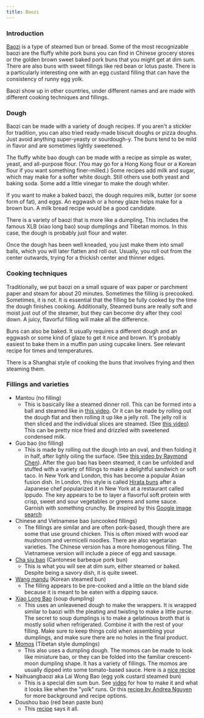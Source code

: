 ```yaml
---
title: Baozi
---
```


### Introduction
[Baozi](http://en.wikipedia.org/wiki/Baozi) is a type of steamed bun or bread.  Some of the most recognizable baozi are the fluffy white pork buns you can find in Chinese grocery stores or the golden brown sweet baked pork buns that you might get at dim sum.  There are also buns with sweet fillings like red bean or lotus paste.  There is a particularly interesting one with an egg custard filling that can have the consistency of runny egg yolk.

Baozi show up in other countries, under different names and are made with different cooking techniques and fillings.  

### Dough

Baozi can be made with a variety of dough recipes.  If you aren't a stickler for tradition, you can also tried ready-made biscuit doughs or pizza doughs.  Just avoid anything super-yeasty or sourdough-y.  The buns tend to be mild in flavor and are sometimes lightly sweetened.

The fluffy white bao dough can be made with a recipe as simple as water, yeast, and all-purpose flour.   (You may go for a Hong Kong flour or a Korean flour if you want something finer-milled.)  Some recipes add milk and sugar, which may make for a softer white dough.  Still others use both yeast and baking soda. Some add a little vinegar to make the dough whiter.  

If you want to make a baked baozi, the dough requires milk, butter (or some form of fat), and eggs. An eggwash or a honey glaze helps make for a brown bun.  A milk bread recipe would be a good candidate.

There is a variety of baozi that is more like a dumpling.  This includes the famous XLB (xiao long bao) soup dumplings and Tibetan momos.  In this case, the dough is probably just flour and water.  

Once the dough has been well kneaded, you just make them into small balls, which you will later flatten and roll out.  Usually, you roll out from the center outwards, trying for a thickish center and thinner edges.

### Cooking techniques

Traditionally, we put baozi on a small square of wax paper or parchment paper and steam for about 20 minutes.  Sometimes the filling is precooked.  Sometimes, it is not.  It is essential that the filling be fully cooked by the time the dough finishes cooking.  Additionally, Steamed buns are really soft and moist just out of the steamer, but they can become dry after they cool down.  A juicy, flavorful filling will make all the difference.

Buns can also be baked.  It usually requires a different dough and an eggwash or some kind of glaze to get it nice and brown.  It's probably easiest to bake them in a muffin pan using cupcake liners.  See relevant recipe for times and temperatures.

There is a Shanghai style of cooking the buns that involves frying and then steaming them.

### Fillings and varieties

- Mantou (no filling)
  - This is basically like a steamed dinner roll.  This can be formed into a ball and steamed like in [this video](https://youtu.be/eXtZ9fuK5ic).  Or it can be made by rolling out the dough flat and then rolling it up like a jelly roll.  The jelly roll is then sliced and the individual slices are steamed. (See [this video]()) This can be pretty nice fried and drizzled with sweetened condensed milk.  
- Guo bao (no filling)
  - This is made by rolling out the dough into an oval, and then folding it in half, after lighly oiling the surface. (See [this video by Raymond Chen](https://youtu.be/YQnsaQTw3Xg)).  After the guo bao has been steamed, it can be unfolded and stuffed with a variety of fillings to make a delightful sandwich or soft taco.  In New York and London, this has become a popular Asian fusion dish.  In London, this style is called [Hirata buns](http://now-here-this.timeout.com/2013/09/05/food-trend-alert-hirata-buns-dissected/) after a Japanese chef popularized it in New York at a restaurant called Ippudo.  The key appears to be to layer a flavorful soft protein with crisp, sweet and sour vegetables or greens and some sauce.  Garnish with something crunchy.  Be inspired by this [Google image search](http://www.google.com/images?q=hirata+buns) 
- Chinese and Vietnamese bao (uncooked fillings)
  - The fillings are similar and are often pork-based, though there are some that use ground chicken.  This is often mixed with wood ear mushroom and vermicelli noodles.  There are also vegetarian varieties.  The Chinese version has a more homogenous filling.  The Vietnamese version will include a piece of egg and sausage.
- [Cha siu bao](http://en.wikipedia.org/wiki/Cha_siu_bao) (Cantonese barbeque pork bun)
  - This is what you will see at dim sum, either steamed or baked.  Despite being a savory dish, it is quite sweet.  
- [Wang mandu](http://en.wikipedia.org/wiki/Mandu_(dumpling)) (Korean steamed bun)
  - The filling appears to be pre-cooked and a little on the bland side because it is meant to be eaten with a dipping sauce.
- [Xiao Long Bao](http://en.wikipedia.org/wiki/Xiaolongbao) (soup dumpling)
  - This uses an unleavened dough to make the wrappers.  It is wrapped similar to baozi with the pleating and twisting to make a little purse.  The secret to soup dumplings is to make a gelatinous broth that is mostly solid when refrigerated.  Combine it with the rest of your filling.  Make sure to keep things cold when assembling your dumplings, and make sure there are no holes in the final product.  
- [Momos](https://youtu.be/a756lpQmYaA) (Tibetan style dumplings)
  - This also uses a dumpling dough.  The momos can be made to look like miniature bao, or they can be folded into the familiar crescent-moon dumpling shape. It has a variety of fillings.  The momos are usually dipped into some tomato-based sauce.  Here is a [nice recipe](http://www.yowangdu.com/tibetan-food/momos.html)
- Naihuangbaozi aka Lai Wong Bao (egg yolk custard steamed bun)
  - This is a special dim sum bun.  See [video](https://youtu.be/92CcmhSYrD4) for how to make it and what it looks like when the "yolk" runs.  Or this [recipe by Andrea Nguyen](http://www.vietworldkitchen.com/blog/2011/04/egg-custard-buns-recipe-lai-wong-bao.html) for more background and recipe options.
- Doushou bao (red bean paste bun)
  - This [recipe](http://www.chinasichuanfood.com/homemade-red-bean-buns/) says it all. 

